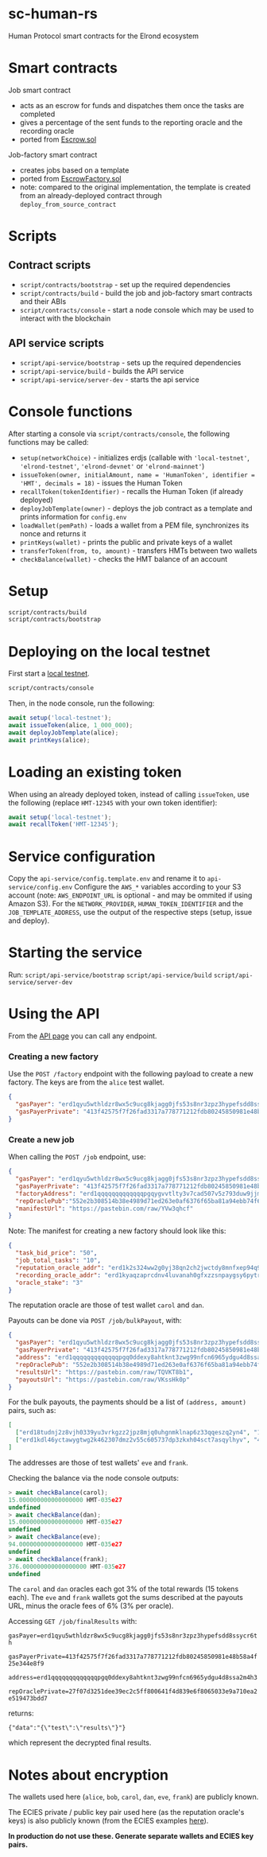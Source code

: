 # sc-human-rs

Human Protocol smart contracts for the Elrond ecosystem

Smart contracts
===

Job smart contract
- acts as an escrow for funds and dispatches them once the tasks are completed
- gives a percentage of the sent funds to the reporting oracle and the recording oracle
- ported from [Escrow.sol](https://github.com/humanprotocol/hmt-escrow/blob/master/contracts/Escrow.sol)

Job-factory smart contract
- creates jobs based on a template
- ported from [EscrowFactory.sol](https://github.com/humanprotocol/hmt-escrow/blob/master/contracts/EscrowFactory.sol)
- note: compared to the original implementation, the template is created from an already-deployed contract through `deploy_from_source_contract`

Scripts
===

## Contract scripts

- `script/contracts/bootstrap` - set up the required dependencies
- `script/contracts/build` - build the job and job-factory smart contracts and their ABIs
- `script/contracts/console` - start a node console which may be used to interact with the blockchain

## API service scripts

- `script/api-service/bootstrap` - sets up the required dependencies
- `script/api-service/build` - builds the API service
- `script/api-service/server-dev` - starts the api service

Console functions
===

After starting a console via `script/contracts/console`, the following functions may be called:

- `setup(networkChoice)` - initializes erdjs (callable with `'local-testnet'`, `'elrond-testnet'`, `'elrond-devnet'` or `'elrond-mainnet'`)
- `issueToken(owner, initialAmount, name = 'HumanToken', identifier = 'HMT', decimals = 18)` - issues the Human Token
- `recallToken(tokenIdentifier)` - recalls the Human Token (if already deployed)
- `deployJobTemplate(owner)` - deploys the job contract as a template and prints information for `config.env`
- `loadWallet(pemPath)` - loads a wallet from a PEM file, synchronizes its nonce and returns it
- `printKeys(wallet)` - prints the public and private keys of a wallet
- `transferToken(from, to, amount)` - transfers HMTs between two wallets
- `checkBalance(wallet)` - checks the HMT balance of an account

Setup
===

```bash
script/contracts/build
script/contracts/bootstrap
```

Deploying on the local testnet
===

First start a [local testnet](https://docs.elrond.com/developers/setup-local-testnet/).

```bash
script/contracts/console
```

Then, in the node console, run the following:
```javascript
await setup('local-testnet');
await issueToken(alice, 1_000_000);
await deployJobTemplate(alice);
await printKeys(alice);
```

Loading an existing token
===

When using an already deployed token, instead of calling `issueToken`, use the following (replace `HMT-12345` with your own token identifier):
```javascript
await setup('local-testnet');
await recallToken('HMT-12345');
```

Service configuration
===
Copy the `api-service/config.template.env` and rename it to `api-service/config.env`
Configure the `AWS_*` variables according to your S3 account (note: `AWS_ENDPOINT_URL` is optional - and may be ommited if using Amazon S3).
For the `NETWORK_PROVIDER`, `HUMAN_TOKEN_IDENTIFIER` and the `JOB_TEMPLATE_ADDRESS`, use the output of the respective steps (setup, issue and deploy).

Starting the service
===

Run:
`script/api-service/bootstrap`
`script/api-service/build`
`script/api-service/server-dev`

Using the API
===
From the [API page](http://localhost:3000/api/) you can call any endpoint.

### Creating a new factory

Use the `POST /factory` endpoint with the following payload to create a new factory.
The keys are from the `alice` test wallet.
```json
{
  "gasPayer": "erd1qyu5wthldzr8wx5c9ucg8kjagg0jfs53s8nr3zpz3hypefsdd8ssycr6th",
  "gasPayerPrivate": "413f42575f7f26fad3317a778771212fdb80245850981e48b58a4f25e344e8f9"
}
```

### Create a new job

When calling the `POST /job` endpoint, use:
```json
{
  "gasPayer": "erd1qyu5wthldzr8wx5c9ucg8kjagg0jfs53s8nr3zpz3hypefsdd8ssycr6th",
  "gasPayerPrivate": "413f42575f7f26fad3317a778771212fdb80245850981e48b58a4f25e344e8f9",
  "factoryAddress": "erd1qqqqqqqqqqqqqpgqygvvtlty3v7cad507v5z793duw9jjmlxd8sszs8a2y",
  "repOraclePub":"552e2b308514b38e4989d71ed263e0af6376f65ba81a94ebb74f6fadc223ee80aa8fb710cfb445e0871cd1c1a0c1f2adb2b6eedc2a0470b04244548c5be518c8",
  "manifestUrl": "https://pastebin.com/raw/YVw3qhcf"
}
```

Note: The manifest for creating a new factory should look like this:
```json
{
  "task_bid_price": "50",
  "job_total_tasks": "10",
  "reputation_oracle_addr": "erd1k2s324ww2g0yj38qn2ch2jwctdy8mnfxep94q9arncc6xecg3xaq6mjse8",
  "recording_oracle_addr": "erd1kyaqzaprcdnv4luvanah0gfxzzsnpaygsy6pytrexll2urtd05ts9vegu7",
  "oracle_stake": "3"
}
```
The reputation oracle are those of test wallet `carol` and `dan`.

Payouts can be done via `POST /job/bulkPayout`, with:
```json
{
  "gasPayer": "erd1qyu5wthldzr8wx5c9ucg8kjagg0jfs53s8nr3zpz3hypefsdd8ssycr6th",
  "gasPayerPrivate": "413f42575f7f26fad3317a778771212fdb80245850981e48b58a4f25e344e8f9",
  "address": "erd1qqqqqqqqqqqqqpgq0ddexy8ahtknt3zwg99nfcn6965ydgu4d8ssa2m4h3",
  "repOraclePub": "552e2b308514b38e4989d71ed263e0af6376f65ba81a94ebb74f6fadc223ee80aa8fb710cfb445e0871cd1c1a0c1f2adb2b6eedc2a0470b04244548c5be518c8",
  "resultsUrl": "https://pastebin.com/raw/TQVKT8b1",
  "payoutsUrl": "https://pastebin.com/raw/VKssHk0p"
}
```

For the bulk payouts, the payments should be a list of `(address, amount)` pairs, such as:
```json
[
  ["erd18tudnj2z8vjh0339yu3vrkgzz2jpz8mjq0uhgnmklnap6z33qqeszq2yn4", "100"],
  ["erd1kdl46yctawygtwg2k462307dmz2v55c605737dp3zkxh04sct7asqylhyv", "400"]
]
```
The addresses are those of test wallets' `eve` and `frank`.

Checking the balance via the node console outputs:
```javascript
> await checkBalance(carol);
15.000000000000000000 HMT-035e27
undefined
> await checkBalance(dan);
15.000000000000000000 HMT-035e27
undefined
> await checkBalance(eve);
94.000000000000000000 HMT-035e27
undefined
> await checkBalance(frank);
376.000000000000000000 HMT-035e27
undefined
```

The `carol` and `dan` oracles each got 3% of the total rewards (15 tokens each).
The `eve` and `frank` wallets got the sums described at the payouts URL, minus the oracle fees of 6% (3% per oracle).

Accessing `GET /job/finalResults` with:

`gasPayer=erd1qyu5wthldzr8wx5c9ucg8kjagg0jfs53s8nr3zpz3hypefsdd8ssycr6th`

`gasPayerPrivate=413f42575f7f26fad3317a778771212fdb80245850981e48b58a4f25e344e8f9`

`address=erd1qqqqqqqqqqqqqpgq0ddexy8ahtknt3zwg99nfcn6965ydgu4d8ssa2m4h3`

`repOraclePrivate=27f07d3251dee39ec2c5ff800641f4d839e6f8065033e9a710ea2e519473bdd7`

returns:

`{"data":"{\"test\":\"results\"}"}`

which represent the decrypted final results.

Notes about encryption
===

The wallets used here (`alice`, `bob`, `carol`, `dan`, `eve`, `frank`) are publicly known.

The ECIES private / public key pair used here (as the reputation oracle's keys) is also publicly known (from the ECIES examples [here](https://cryptobook.nakov.com/asymmetric-key-ciphers/ecies-example)).

**In production do not use these. Generate separate wallets and ECIES key pairs.**
